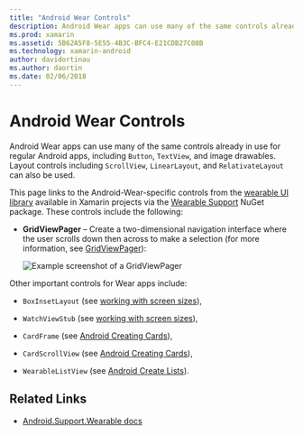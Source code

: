 ```yaml
---
title: "Android Wear Controls"
description: Android Wear apps can use many of the same controls already in use for regular Android apps. Learn which controls and layout controls are supported.
ms.prod: xamarin
ms.assetid: 5B62A5F8-5E55-4B3C-BFC4-E21CDB27C08B
ms.technology: xamarin-android
author: davidortinau
ms.author: daortin
ms.date: 02/06/2018
---
```


# Android Wear Controls

Android Wear apps can use many of the same controls already in use for
regular Android apps, including `Button`, `TextView`, and image
drawables. Layout controls including `ScrollView`, `LinearLayout`, and
`RelativateLayout` can also be used.

This page links to the Android-Wear-specific controls from the 
[wearable UI library](https://developer.android.com/training/wearables/apps/layouts.html#UiLibrary) 
available in Xamarin projects via the 
[Wearable Support](https://www.nuget.org/packages/Xamarin.Android.Wear/) 
NuGet package. These controls include the following:

- **GridViewPager** &ndash; Create a two-dimensional navigation
    interface where the user scrolls down then across to make a
    selection (for more information, see
    [GridViewPager](~/android/wear/user-interface/controls/gridviewpager.md)):

    ![Example screenshot of a GridViewPager](images/gridviewpager.png)

Other important controls for Wear apps include:

- `BoxInsetLayout` (see [working with screen sizes](~/android/wear/screen-sizes.md)),

- `WatchViewStub` (see [working with screen sizes](~/android/wear/screen-sizes.md)),

- `CardFrame` (see [Android Creating Cards](https://developer.android.com/training/wearables/ui/cards.html)),

- `CardScrollView` (see [Android Creating Cards](https://developer.android.com/training/wearables/ui/cards.html)),

- `WearableListView` (see [Android Create Lists](https://developer.android.com/training/wearables/ui/lists.html)).

## Related Links

- [Android.Support.Wearable docs](https://developer.android.com/reference/android/support/wearable/view/package-summary.html)
